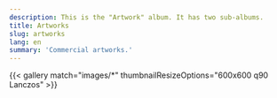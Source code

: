 ```yaml
---
description: This is the "Artwork" album. It has two sub-albums.
title: Artworks
slug: artworks
lang: en
summary: 'Commercial artworks.'
---
```

{{< gallery match="images/*" thumbnailResizeOptions="600x600 q90 Lanczos" >}}